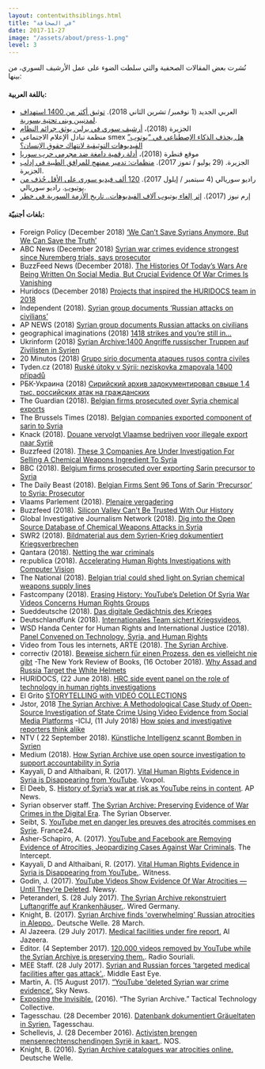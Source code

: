 ```yaml
---
layout: contentwithsiblings.html
title: "في الصحافة"
date: 2017-11-27
image: "/assets/about/press-1.png"
level: 3
---
```


نُشرت بعض المقالات الصحفية والتي سلطت الضوء على عمل الأرشيف السوري، من بينها:

#### باللغة العربية:

- العربي الجديد (1 نوفمبر/ تشرين الثاني 2018).  [توثيق أكثر من 1400 استهداف لمدنيين وبنى تحتية بسورية](https://www.alaraby.co.uk/flashnews/2018/11/1/%D8%AA%D9%88%D8%AB%D9%8A%D9%82-%D8%A3%D9%83%D8%AB%D8%B1-%D9%85%D9%86-1400-%D8%A7%D8%B3%D8%AA%D9%87%D8%AF%D8%A7%D9%81-%D9%84%D9%85%D8%AF%D9%86%D9%8A%D9%8A%D9%86-%D9%88%D8%A8%D9%86%D9%89-%D8%AA%D8%AD%D8%AA%D9%8A%D8%A9-%D8%A8%D8%B3%D9%88%D8%B1%D9%8A%D8%A9). 
- الجزيرة (2018)، [أرشيف سوري في برلين يوثق جرائم النظام](http://www.aljazeera.net/news/reportsandinterviews/2018/5/4/%D8%A3%D8%B1%D8%B4%D9%8A%D9%81-%D8%B3%D9%88%D8%B1%D9%8A-%D9%81%D9%8A-%D8%A8%D8%B1%D9%84%D9%8A%D9%86-%D9%8A%D9%88%D8%AB%D9%82-%D8%AC%D8%B1%D8%A7%D8%A6%D9%85-%D8%A7%D9%84%D9%86%D8%B8%D8%A7%D9%85)
- منظمة تبادل الإعلام الاجتماعي smex [هل يحذف الذكاء الإصطناعي في “يوتوب” الفيديوهات التوثيقية لانتهاك حقوق الإنسان؟](https://www.ar.smex.org/%d9%8a%d8%ad%d8%b0%d9%81-%d8%a7%d9%84%d8%b0%d9%83%d8%a7%d8%a1-%d8%a7%d9%84%d8%a5%d8%b5%d8%b7%d9%86%d8%a7%d8%b9%d9%8a-%d9%8a%d9%88%d8%aa%d9%88%d8%a8-%d8%ad%d9%82%d9%88%d9%82-%d8%a5%d9%86%d8%b3%d8%a7/)
- موقع قنطرة (2018)، [أدلة رقمية دامغة ضد مجرمي حرب سوريا](https://ar.qantara.de/content/%D8%A7%D9%84%D8%A3%D8%B1%D8%B4%D9%8A%D9%81-%D8%A7%D9%84%D8%B3%D9%88%D8%B1%D9%8A-%D9%81%D9%8A-%D8%A3%D9%84%D9%85%D8%A7%D9%86%D9%8A%D8%A7-%D8%AA%D8%AD%D9%82%D9%82-%D9%85%D9%86-%D9%81%D9%8A%D8%B6-%D8%B5%D9%88%D8%B1-%D8%A7%D9%84%D8%AD%D8%B1%D8%A8-%D8%A7%D9%84%D8%B3%D9%88%D8%B1%D9%8A%D8%A9-%D8%A3%D8%AF%D9%84%D8%A9-%D8%B1%D9%82%D9%85%D9%8A%D8%A9-%D8%AF%D8%A7%D9%85%D8%BA%D8%A9-%D8%B6%D8%AF-%D9%85%D8%AC%D8%B1%D9%85%D9%8A-%D8%AD%D8%B1%D8%A8-%D8%B3%D9%88%D8%B1%D9%8A%D8%A7?nopaging=1)
- الجزيرة. (29 يوليو / تموز 2017). [منظمات: تدمير ممنهج للمرافق الطبية في إدلب](http://www.aljazeera.net/news/arabic/2017/7/29/%D9%85%D9%86%D8%B8%D9%85%D8%A7%D8%AA-%D8%AA%D8%AF%D9%85%D9%8A%D8%B1-%D9%85%D9%85%D9%86%D9%87%D8%AC-%D9%84%D9%84%D9%85%D8%B1%D8%A7%D9%81%D9%82-%D8%A7%D9%84%D8%B7%D8%A8%D9%8A%D8%A9-%D9%81%D9%8A-%D8%A5%D8%AF%D9%84%D8%A8) الجزيرة.
- راديو سوريالي (4 سبتمبر / إيلول 2017). [‏120 ألف فيديو سوري على الأقل حُذف من يوتيوب](http://souriali.net/?p=26199). راديو سوريالي.
- إرم نيوز (2017). [إثر إلغاء يوتيوب آلاف الفيديوهات.. تاريخ الأزمة السورية في خطر](https://www.eremnews.com/news/arab-world/989826)

#### بلغات أجنبيّة:

- Foreign Policy (December 2018) [‘We Can’t Save Syrians Anymore, But We Can Save the Truth’](https://foreignpolicy.com/2018/12/27/ugur-umit-ungor-syria-oral-history-project/)
- ABC News (December 2018) [Syrian war crimes evidence strongest since Nuremberg trials, says prosecutor](https://mobile.abc.net.au/news/2018-12-03/syrian-war-crimes-evidence-strongest-since-nuremberg-trials/10577206?pfmredir=sm)
- BuzzFeed News (December 2018). [The Histories Of Today’s Wars Are Being Written On Social Media, But Crucial Evidence Of War Crimes Is Vanishing](https://www.buzzfeednews.com/amphtml/meghara/facebook-youtube-icc-war-crimes?bftwnews=&utm_term=4ldqpgc&__twitter_impression=true)
- Huridocs (December 2018) [Projects that inspired the HURIDOCS team in 2018](https://huridocs.org/2018/12/inspiring-projects-2018/)
- Independent (2018). [Syrian group documents ‘Russian attacks on civilians’](https://www.independent.ie/world-news/syrian-group-documents-russian-attacks-on-civilians-37478707.html)
- AP NEWS (2018) [Syrian group documents Russian attacks on civilians](https://www.apnews.com/d18183062a9e409a84d004779abe2f1e)
- geographical imaginations (2018) [1418 strikes and you’re still in…](https://geographicalimaginations.com/2018/10/31/1418-strikes-and-youre-still-in/) 
- Ukrinform (2018) [Syrian Archive:1400 Angriffe russischer Truppen auf Zivilisten in Syrien](https://www.ukrinform.de/rubric-crime/2570112-syrian-archive-1400-angriffe-russischer-truppen-auf-zivilisten-in-syrien.html)
- 20 Minutos (2018) [Grupo sirio documenta ataques rusos contra civiles](https://www.20minutos.com/noticia/134172/0/grupo-sirio-documenta-ataques-rusos-contra-civiles/)
- Tyden.cz (2018) [Ruské útoky v Sýrii: neziskovka zmapovala 1400 případů](https://www.tyden.cz/rubriky/zahranici/asie-a-oceanie/ruske-utoky-v-syrii-neziskovka-zmapovala-1400-pripadu_501543.html)
- РБК-Украина (2018) [Сирийский архив задокументировал свыше 1,4 тыс. российских атак на гражданских ](https://www.rbc.ua/rus/news/siriyskiy-arhiv-zadokumentiroval-svyshe-1-1541061985.html)
- The Guardian (2018). [Belgian firms prosecuted over Syria chemical exports](https://www.theguardian.com/world/2018/apr/18/belgian-firms-prosecuted-over-chemicals-exports-to-syria-sarin?CMP=twt_gu)
- The Brussels Times (2018). [Belgian companies exported component of sarin to Syria](http://www.brusselstimes.com/brussels/11023/belgian-companies-exported-component-of-sarin-to-syria)
- Knack (2018). [Douane vervolgt Vlaamse bedrijven voor illegale export naar Syrië](http://www.knack.be/nieuws/belgie/douane-vervolgt-vlaamse-bedrijven-voor-illegale-export-naar-syrie/article-normal-1103273.html)
- Buzzfeed (2018). [These 3 Companies Are Under Investigation For Selling A Chemical Weapons Ingredient To Syria](https://www.buzzfeed.com/mitchprothero/belgium-investigating-3-companies-for-selling-chemical?utm_term=.plagxNWAx#.oeMwRLYQR)
- BBC (2018). [Belgium firms prosecuted over exporting Sarin precursor to Syria](https://www.bbc.co.uk/news/amp/world-europe-43811614?__twitter_impression=true)
- The Daily Beast (2018). [Belgian Firms Sent 96 Tons of Sarin ‘Precursor’ to Syria: Prosecutor](https://www.thedailybeast.com/belgian-firms-sent-96-tons-of-sarin-precursor-to-syria-prosecutor)
- Vlaams Parlement (2018). [Plenaire vergadering](https://www.vlaamsparlement.be/plenaire-vergaderingen/1246769/verslag/1248020)
- Buzzfeed (2018). [Silicon Valley Can't Be Trusted With Our History](https://www.buzzfeed.com/evanhill/silicon-valley-cant-be-trusted-with-our-history?utm_term=.tyBvkWAjk#.shOADk6QD)
- Global Investigative Journalism Network (2018). [Dig into the Open Source Database of Chemical Weapons Attacks in Syria](https://gijn.org/2018/04/30/dig-open-source-database-chemical-weapons-attacks-syria/)
- SWR2 (2018). [Bildmaterial aus dem Syrien-Krieg dokumentiert Kriegsverbrechen](https://www.swr.de/swr2/kultur-info/the-syrian-archive-menschenrechtsaktivismus-kriegsverbrechen/-/id=9597116/did=21557334/nid=9597116/1u5mseb/index.html)
- Qantara (2018). [Netting the war criminals](https://en.qantara.de/content/the-syrian-archive-netting-the-war-criminals)
- re:publica (2018). [Accelerating Human Rights Investigations with Computer Vision](https://18.re-publica.com/en/session/accelerating-human-rights-investigations-computer-vision)
- The National (2018). [Belgian trial could shed light on Syrian chemical weapons supply lines](https://www.thenational.ae/world/mena/belgian-trial-could-shed-light-on-syrian-chemical-weapons-supply-lines-1.727068)
- Fastcompany (2018). [Erasing History: YouTube’s Deletion Of Syria War Videos Concerns Human Rights Groups](https://www.fastcompany.com/40540411/erasing-history-youtubes-deletion-of-syria-war-videos-concerns-human-rights-groups)
- Sueddeutsche (2018). [Das digitale Gedächtnis des Krieges](http://www.sueddeutsche.de/medien/kriegsverbrechen-in-syrien-das-digitale-gedaechtnis-des-krieges-1.3896417)
- Deutschlandfunk (2018). [Internationales Team sichert Kriegsvideos, ](http://www.deutschlandfunk.de/syrian-archive-internationales-team-sichert-kriegsvideos.2907.de.html?dram:article_id=412892)
- WSD Handa Center for Human Rights and International Justice (2018). [Panel Convened on Technology, Syria, and Human Rights](https://handacenter.stanford.edu/news/panel-convened-technology-syria-and-human-rights)
- Video from Tous les internets, ARTE (2018). [The Syrian Archive](https://www.facebook.com/touslesinternets/videos/vb.1431579507148714/1752559641717364/?type=2&theater).
- correctiv (2018). [Beweise sichern für einen Prozess, den es vielleicht nie gibt](https://correctiv.org/recherchen/flucht/artikel/2018/01/29/beweise-sichern-fur-einen-prozess-den-es-vielleicht-nie-gibt/)
-The New York Review of Books, (16 October 2018). [Why Assad and Russia Target the White Helmets](https://www.nybooks.com/daily/2018/10/16/why-assad-and-russia-target-the-white-helmets/)
- HURIDOCS, (22 June 2018). [HRC side event panel on the role of technology in human rights investigations](https://www.huridocs.org/2018/06/hrc-side-event-panel-on-the-role-of-technology-in-human-rights-investigations/)
- El Grito [STORYTELLING with VIDEO COLLECTIONS](https://elgrito.witness.org/portfolio/other-video-examples/)
- Jstor, 2018 [The Syrian Archive: A Methodological Case Study of Open-Source Investigation of State Crime Using Video Evidence from Social Media Platforms](https://www.jstor.org/stable/10.13169/statecrime.7.1.0046?seq=1#page_scan_tab_contents)
-ICIJ, (11 July 2018) [How spies and investigative reporters think alike](https://www.icij.org/blog/2018/07/how-spies-and-investigative-reporters-think-alike/)
- NTV ( 22 September 2018). [Künstliche Intelligenz scannt Bomben in Syrien](https://www.n-tv.de/mediathek/videos/politik/Kuenstliche-Intelligenz-scannt-Bomben-in-Syrien-article20634505.html)
- Medium (2018). [How Syrian Archive use open source investigation to support accountability in Syria](https://medium.com/meedan-updates/how-syrian-archive-use-open-source-investigation-to-support-accountability-in-syria-5a39ecfe3db8)
- Kayyali, D and Althaibani, R. (2017). [Vital Human Rights Evidence in Syria is Disappearing from YouTube](http://www.voxpol.eu/vital-human-rights-evidence-syria-disappearing-youtube/). Voxpol.
- El Deeb, S. [History of Syria’s war at risk as YouTube reins in content](https://apnews.com/d9f1c4f1bf20445ab06cbdff566a2b70). AP News.
- Syrian observer staff. [The Syrian Archive: Preserving Evidence of War Crimes in the Digital Era](http://syrianobserver.com/EN/Features/33462). The Syrian Observer.
- Seibt, S. [YouTube met en danger les preuves des atrocités commises en Syrie](http://www.france24.com/fr/20170919-youtube-syrian-archive-video-violence-preuve-internet-censure-syrie-guerre). France24.
- Asher-Schapiro, A. (2017). [YouTube and Facebook are Removing Evidence of Atrocities, Jeopardizing Cases Against War Criminals](https://theintercept.com/2017/11/02/war-crimes-youtube-facebook-syria-rohingya/). The Intercept.
- Kayyali, D and Althaibani, R. (2017). [Vital Human Rights Evidence in Syria is Disappearing from YouTube.](https://blog.witness.org/2017/08/vital-human-rights-evidence-syria-disappearing-youtube/). Witness.
- Godin, J. (2017). [YouTube Videos Show Evidence Of War Atrocities — Until They're Deleted](https://www.newsy.com/stories/youtube-removed-video-evidence-of-atrocities-in-syria/). Newsy.
- Peteranderl, S. (28 July 2017). [The Syrian Archive rekonstruiert Luftangriffe auf Krankenhäuser.](https://www.wired.de/collection/tech/syrien-krankenhaeuser-kriegsverbrechen-syrian-archive-open-source). Wired Germany.
-  Knight, B. (2017). [Syrian Archive finds 'overwhelming' Russian atrocities in Aleppo.](http://www.dw.com/en/syrian-archive-finds-overwhelming-russian-atrocities-in-aleppo/a-38169808). Deutsche Welle. 28 March.
- Al Jazeera. (29 July 2017). [Medical facilities under fire report.](http://www.aljazeera.net/news/arabic/2017/7/29/%D9%85%D9%86%D8%B8%D9%85%D8%A7%D8%AA-%D8%AA%D8%AF%D9%85%D9%8A%D8%B1-%D9%85%D9%85%D9%86%D9%87%D8%AC-%D9%84%D9%84%D9%85%D8%B1%D8%A7%D9%81%D9%82-%D8%A7%D9%84%D8%B7%D8%A8%D9%8A%D8%A9-%D9%81%D9%8A-%D8%A5%D8%AF%D9%84%D8%A8) Al Jazeera.
- Editor. (4 September 2017). [120.000 videos removed by YouTube while the Syrian Archive is preserving them.](http://souriali.net/?p=26199). Radio Souriali.
- MEE Staff. (28 July 2017). [Syrian and Russian forces 'targeted medical facilities after gas attack'.](http://www.middleeasteye.net/news/new-report-claims-syrian-and-russian-forces-responsible-8-attacks-medical-facilities-1262436722). Middle East Eye.
- Martin, A. (15 August 2017). [“YouTube 'deleted Syrian war crime evidence'.](https://news.sky.com/story/youtube-deleted-syrian-war-crime-evidence-10989430) Sky News.
- [Exposing the Invisible.](https://exposingtheinvisible.org/films/group/syrian-archive) (2016). “The Syrian Archive.” Tactical Technology Collective.
- Tagesschau. (28 December 2016). [Datenbank dokumentiert Gräueltaten in Syrien.](https://www.tagesschau.de/ausland/datenbank-ccc-syrien-101.html) Tagesschau.
- Schellevis, J. (28 December 2016). [Activisten brengen mensenrechtenschendingen Syrië in kaart.](https://nos.nl/artikel/2150479-activisten-brengen-mensenrechtenschendingen-syrie-in-kaart.html). NOS.
- Knight, B. (2016). [Syrian Archive catalogues war atrocities online.](http://www.dw.com/en/syrian-archive-catalogues-war-atrocities-online/a-36945803) Deutsche Welle.
